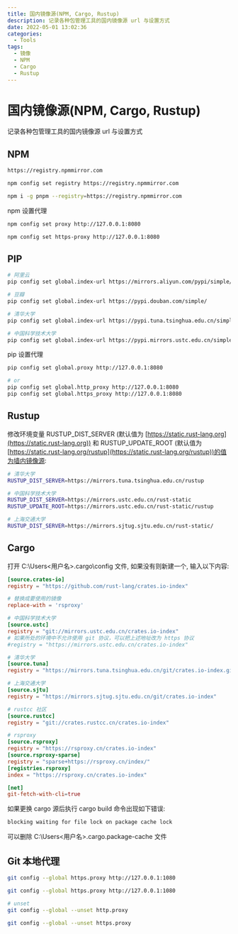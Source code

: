 ```yaml
---
title: 国内镜像源(NPM, Cargo, Rustup)
description: 记录各种包管理工具的国内镜像源 url 与设置方式
date: 2022-05-01 13:02:36
categories:
  - Tools
tags:
  - 镜像
  - NPM
  - Cargo
  - Rustup
---
```


# 国内镜像源(NPM, Cargo, Rustup)

记录各种包管理工具的国内镜像源 url 与设置方式

## NPM

```sh
https://registry.npmmirror.com
```

```sh
npm config set registry https://registry.npmmirror.com
```

```sh
npm i -g pnpm --registry=https://registry.npmmirror.com
```

npm 设置代理

```sh
npm config set proxy http://127.0.0.1:8080

npm config set https-proxy http://127.0.0.1:8080
```

## PIP

```sh
# 阿里云
pip config set global.index-url https://mirrors.aliyun.com/pypi/simple/

# 豆瓣
pip config set global.index-url https://pypi.douban.com/simple/

# 清华大学
pip config set global.index-url https://pypi.tuna.tsinghua.edu.cn/simple/

# 中国科学技术大学
pip config set global.index-url https://pypi.mirrors.ustc.edu.cn/simple/
```

pip 设置代理

```sh
pip config set global.proxy http://127.0.0.1:8080

# or
pip config set global.http_proxy http://127.0.0.1:8080
pip config set global.https_proxy http://127.0.0.1:8080
```

## Rustup

修改环境变量 RUSTUP_DIST_SERVER (默认值为 [https://static.rust-lang.org](https://static.rust-lang.org)) 和 RUSTUP_UPDATE_ROOT (默认值为 [https://static.rust-lang.org/rustup](https://static.rust-lang.org/rustup))的值为墙内镜像源:

```sh
# 清华大学
RUSTUP_DIST_SERVER=https://mirrors.tuna.tsinghua.edu.cn/rustup

# 中国科学技术大学
RUSTUP_DIST_SERVER=https://mirrors.ustc.edu.cn/rust-static
RUSTUP_UPDATE_ROOT=https://mirrors.ustc.edu.cn/rust-static/rustup

# 上海交通大学
RUSTUP_DIST_SERVER=https://mirrors.sjtug.sjtu.edu.cn/rust-static/
```

## Cargo

打开 C:\Users\<用户名>\.cargo\config 文件, 如果没有则新建一个, 输入以下内容:

```toml
[source.crates-io]
registry = "https://github.com/rust-lang/crates.io-index"

# 替换成要使用的镜像
replace-with = 'rsproxy'

# 中国科学技术大学
[source.ustc]
registry = "git://mirrors.ustc.edu.cn/crates.io-index"
# 如果所处的环境中不允许使用 git 协议，可以把上述地址改为 https 协议
#registry = "https://mirrors.ustc.edu.cn/crates.io-index"

# 清华大学
[source.tuna]
registry = "https://mirrors.tuna.tsinghua.edu.cn/git/crates.io-index.git"

# 上海交通大学
[source.sjtu]
registry = "https://mirrors.sjtug.sjtu.edu.cn/git/crates.io-index"

# rustcc 社区
[source.rustcc]
registry = "git://crates.rustcc.cn/crates.io-index"

# rsproxy
[source.rsproxy]
registry = "https://rsproxy.cn/crates.io-index"
[source.rsproxy-sparse]
registry = "sparse+https://rsproxy.cn/index/"
[registries.rsproxy]
index = "https://rsproxy.cn/crates.io-index"

[net]
git-fetch-with-cli=true
```

如果更换 cargo 源后执行 cargo build 命令出现如下错误:

```sh
blocking waiting for file lock on package cache lock
```

可以删除 C:\Users\<用户名>\.cargo\.package-cache 文件

## Git 本地代理

```sh
git config --global https.proxy http://127.0.0.1:1080

git config --global https.proxy http://127.0.0.1:1080

# unset
git config --global --unset http.proxy

git config --global --unset https.proxy
```
